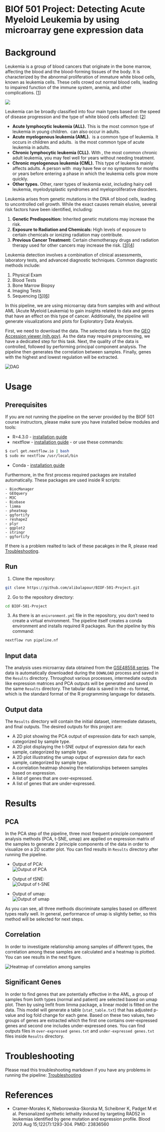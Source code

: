 # BIOf 501 Project: Detecting Acute Myeloid Leukemia by using microarray gene expression data

# Background
Leukemia is a group of blood cancers that originate in the bone marrow, affecting the blood and the blood-forming tissues of the body. It is characterized by the abnormal proliferation of immature white blood cells, known as leukemia cells. These cells crowd out normal blood cells, leading to impaired function of the immune system, anemia, and other complications. [[1](https://www.cancer.org/cancer/leukemia.html)]


![](https://www.cancer.gov/sites/g/files/xnrzdm211/files/styles/cgov_panoramic/public/cgov_image/media_image/100/300/6/files/leukemia-aml-cells-article.jpg?h=b1660d00&itok=rY2mJHpW)

Leukemia can be broadly classified into four main types based on the speed of disease progression and the type of white blood cells affected: [[2](https://www.mayoclinic.org/diseases-conditions/leukemia/symptoms-causes/syc-20374373)]

- **Acute lymphocytic leukemia (ALL).** This is the most common type of leukemia in young children.  can also occur in adults.
- **Acute myelogenous leukemia (AML).**  is a common type of leukemia. It occurs in children and adults.  is the most common type of acute leukemia in adults.
- **Chronic lymphocytic leukemia (CLL).** With , the most common chronic adult leukemia, you may feel well for years without needing treatment.
- **Chronic myelogenous leukemia (CML).** This type of leukemia mainly affects adults. A person with  may have few or no symptoms for months or years before entering a phase in which the leukemia cells grow more quickly.
- **Other types.** Other, rarer types of leukemia exist, including hairy cell leukemia, myelodysplastic syndromes and myeloproliferative disorders.

Leukemia arises from genetic mutations in the DNA of blood cells, leading to uncontrolled cell growth. While the exact causes remain elusive, several risk factors have been identified, including:

1. **Genetic Predisposition:** Inherited genetic mutations may increase the risk.
2. **Exposure to Radiation and Chemicals:** High levels of exposure to certain chemicals or ionizing radiation may contribute.
3. **Previous Cancer Treatment:** Certain chemotherapy drugs and radiation therapy used for other cancers may increase the risk. [[3](https://pubmed.ncbi.nlm.nih.gov/29784935/)][[4](https://pubmed.ncbi.nlm.nih.gov/26465987/)]

Leukemia detection involves a combination of clinical assessments, laboratory tests, and advanced diagnostic techniques. Common diagnostic methods include:

1. Physical Exam
2. Blood Tests
3. Bone Marrow Biopsy
4. Imaging Tests
5. Sequencing [[5](https://www.pennmedicine.org/cancer/types-of-cancer/leukemia/diagnosis)][[6](https://www.ncbi.nlm.nih.gov/pmc/articles/PMC5569671/)]


In this pipeline, we are using microarray data from samples with and without AML (Acute Myeloid Leukemia) to gain insights related to data and genes that have an effect on this type of cancer. Additionally, the pipeline will generate visualizations and plots for Exploratory Data Analysis.

First, we need to download the data. The selected data is from the [GEO Accession viewer (nih.gov)](https://www.ncbi.nlm.nih.gov/geo/query/acc.cgi?acc=GSE48558). As the data may require preprocessing, we have a dedicated step for this task. Next, the quality of the data is controlled, followed by performing principal component analysis. The pipeline then generates the correlation between samples. Finally, genes with the highest and lowest regulation will be extracted.


![DAG](figures/DAG.png)


# Usage

## Prerequisites

If you are not running the pipeline on the server provided by the BIOF 501 course instructors, please make sure you have installed below modules and tools:

- R=4.3.0 - [installation guide](https://cran.r-project.org/)
- nextflow - [installation guide](https://www.nextflow.io/docs/latest/getstarted.html) - or use these commands:

```bash
$ curl get.nextflow.io | bash
$ sudo mv nextflow /usr/local/bin
```

- Conda - [installation guide](https://docs.conda.io/projects/conda/en/latest/user-guide/install/macos.html)

Furthermore, in the first process required packages are installed automatically. These packages are used inside R scripts:
```
- BiocManager
- GEOquery
- M3C
- Biobase
- limma
- pheatmap
- ggfortify
- reshape2
- plyr
- ggplot2
- stringr
- ggfortify
```


If there is a problem realted to lack of these pacakges in the R, please read [Troubleshooting](troubleshooting.md).


## Run

1. Clone the repository:

```bash
git clone https://github.com/alibalapour/BIOF-501-Project.git
```

2. Go to the repository directory:

```bash
cd BIOF-501-Project
```

3. As there is an `enivronment.yml` file in the repository, you don’t need to create a virtual environment. The pipeline itself creates a conda environment and installs required R packages. Run the pipeline by this command:

```bash
nextflow run pipeline.nf
```

## Input data

The analysis uses microarray data obtained from the [GSE48558 series](https://www.ncbi.nlm.nih.gov/geo/query/acc.cgi?acc=GSE48558). The data is automatically downloaded during the `DOWNLOAD` process and saved in the `Results` directory. Throughout various processes, intermediate outputs like expression matrices and PCA outputs will be generated and saved in the same `Results` directory. The tabular data is saved in the `rds` format, which is the standard format of the R programming language for datasets.

## Output data

The `Results` directory will contain the initial dataset, intermediate datasets, and final outputs. The desired outputs for this project are:

- A 2D plot showing the PCA output of expression data for each sample, categorized by sample type.
- A 2D plot displaying the t-SNE output of expression data for each sample, categorized by sample type.
- A 2D plot illustrating the umap output of expression data for each sample, categorized by sample type.
- A correlation heatmap showing the relationships between samples based on expression.
- A list of genes that are over-expressed.
- A list of genes that are under-expressed.

# Results

## PCA

In the PCA step of the pipeline, three most frequent principle component analysis methods (PCA, t-SNE, umap) are applied on expression matrix of the samples to generate 2 principle components of the data in order to visualize on a 2D scatter plot. You can find results in `Results` directory after running the pipeline. 

- Output of PCA: \
![Output of PCA](figures/pca_scatter_plot.png)

- Output of tSNE: \
![Output of t-SNE](figures/tsne_scatter_plot.png)

- Output of umap: \
![Output of umap](figures/umap_scatter_plot.png)


As you can see, all three methods discriminate samples based on different types really well. In general, performance of umap is slightly better, so this method will be selected for next steps.

## Correlation

In order to investigate relationship among samples of different types, the correlation among these samples are calculated and a heatmap is plotted. You can see results in the next figure.


![Heatmap of correlation among samples](figures/heatmap.png)


## Significant Genes

In order to find genes that are potentially effective in the AML, a group of samples from both types (normal and patient) are selected based on umap plot. Then by using lmfit from limma package, a linear model is fitted on the data. This model will generate a table (`stat_table.txt`) that has adjusted p-value and log fold change for each gene. Based on these two values, two groups of genes are extracted which the first one contains over-expressed genes and second one includes under-expressed ones. You can find outputs files in `over-expressed genes.txt` and `under-expressed genes.txt` files inside `Results` directory.


# Troubleshooting
Please read this troubleshooting markdown if you have any problems in running the pipeline:
[Troubleshooting](troubleshooting.md)


# References
- Cramer-Morales K, Nieborowska-Skorska M, Scheibner K, Padget M et al. Personalized synthetic lethality induced by targeting RAD52 in leukemias identified by gene mutation and expression profile. Blood 2013 Aug 15;122(7):1293-304. PMID: 23836560
